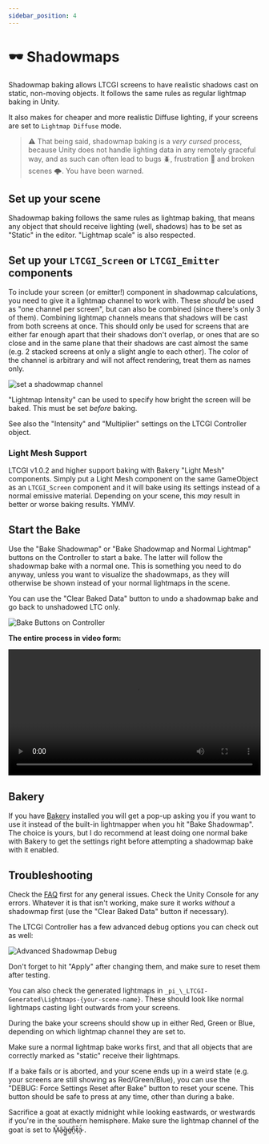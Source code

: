 ```yaml
---
sidebar_position: 4
---
```


# 🕶️ Shadowmaps

Shadowmap baking allows LTCGI screens to have realistic shadows cast on static, non-moving objects. It follows the same rules as regular lightmap baking in Unity.

It also makes for cheaper and more realistic Diffuse lighting, if your screens are set to `Lightmap Diffuse` mode.

> ⚠️ That being said, shadowmap baking is a _very cursed_ process, because Unity does not handle lighting data in any remotely graceful way, and as such can often lead to bugs 🪲, frustration 💢 and broken scenes 🌩️. You have been warned.

## Set up your scene

Shadowmap baking follows the same rules as lightmap baking, that means any object that should receive lighting (well, shadows) has to be set as "Static" in the editor. "Lightmap scale" is also respected.

## Set up your `LTCGI_Screen` or `LTCGI_Emitter` components

To include your screen (or emitter!) component in shadowmap calculations, you need to give it a lightmap channel to work with. These _should_ be used as "one channel per screen", but can also be combined (since there's only 3 of them). Combining lightmap channels means that shadows will be cast from both screens at once. This should only be used for screens that are either far enough apart that their shadows don't overlap, or ones that are so close and in the same plane that their shadows are cast almost the same (e.g. 2 stacked screens at only a slight angle to each other). The color of the channel is arbitrary and will not affect rendering, treat them as names only.

![set a shadowmap channel](../img/shadowmap_channel.jpg)

"Lightmap Intensity" can be used to specify how bright the screen will be baked. This must be set _before_ baking.

See also the "Intensity" and "Multiplier" settings on the LTCGI Controller object.

### Light Mesh Support

LTCGI v1.0.2 and higher support baking with Bakery "Light Mesh" components. Simply put a Light Mesh component on the same GameObject as an `LTCGI_Screen` component and it will bake using its settings instead of a normal emissive material. Depending on your scene, this _may_ result in better or worse baking results. YMMV.

## Start the Bake

Use the "Bake Shadowmap" or "Bake Shadowmap and Normal Lightmap" buttons on the Controller to start a bake. The latter will follow the shadowmap bake with a normal one. This is something you need to do anyway, unless you want to visualize the shadowmaps, as they will otherwise be shown instead of your normal lightmaps in the scene.

You can use the "Clear Baked Data" button to undo a shadowmap bake and go back to unshadowed LTC only.

![Bake Buttons on Controller](../img/ltcgi_controller_section_2.jpg)

**The entire process in video form:**

<video controls loop width="100%">
  <source src="/vid/bake_shadowmaps.webm"/>
</video>

## Bakery

If you have [Bakery](https://assetstore.unity.com/packages/tools/level-design/bakery-gpu-lightmapper-122218) installed you will get a pop-up asking you if you want to use it instead of the built-in lightmapper when you hit "Bake Shadowmap". The choice is yours, but I do recommend at least doing one normal bake with Bakery to get the settings right before attempting a shadowmap bake with it enabled.

## Troubleshooting

Check the [FAQ](/FAQ) first for any general issues. Check the Unity Console for any errors. Whatever it is that isn't working, make sure it works _without_ a shadowmap first (use the "Clear Baked Data" button if necessary).

The LTCGI Controller has a few advanced debug options you can check out as well:

![Advanced Shadowmap Debug](../img/ltcgi_shadowmap_debug.jpg)

Don't forget to hit "Apply" after changing them, and make sure to reset them after testing.

You can also check the generated lightmaps in `_pi_\_LTCGI-Generated\Lightmaps-{your-scene-name}`. These should look like normal lightmaps casting light outwards from your screens.

During the bake your screens should show up in either Red, Green or Blue, depending on which lightmap channel they are set to.

Make sure a normal lightmap bake works first, and that all objects that are correctly marked as "static" receive their lightmaps.

If a bake fails or is aborted, and your scene ends up in a weird state (e.g. your screens are still showing as Red/Green/Blue), you can use the "DEBUG: Force Settings Reset after Bake" button to reset your scene. This button should be safe to press at any time, other than during a bake.

Sacrifice a goat at exactly midnight while looking eastwards, or westwards if you're in the southern hemisphere. Make sure the lightmap channel of the goat is set to M̴̨͒ȃ̴̹g̵͇̏e̸̼͑ṋ̴͋t̷̜̎ä̵͔́ .